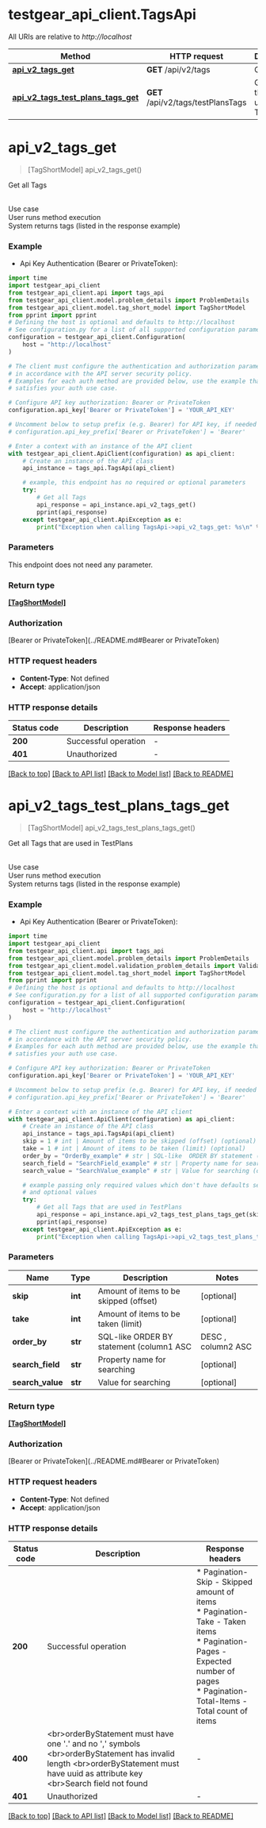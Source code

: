 # testgear_api_client.TagsApi

All URIs are relative to *http://localhost*

Method | HTTP request | Description
------------- | ------------- | -------------
[**api_v2_tags_get**](TagsApi.md#api_v2_tags_get) | **GET** /api/v2/tags | Get all Tags
[**api_v2_tags_test_plans_tags_get**](TagsApi.md#api_v2_tags_test_plans_tags_get) | **GET** /api/v2/tags/testPlansTags | Get all Tags that are used in TestPlans


# **api_v2_tags_get**
> [TagShortModel] api_v2_tags_get()

Get all Tags

<br>Use case  <br>User runs method execution  <br>System returns tags (listed in the response example)

### Example

* Api Key Authentication (Bearer or PrivateToken):

```python
import time
import testgear_api_client
from testgear_api_client.api import tags_api
from testgear_api_client.model.problem_details import ProblemDetails
from testgear_api_client.model.tag_short_model import TagShortModel
from pprint import pprint
# Defining the host is optional and defaults to http://localhost
# See configuration.py for a list of all supported configuration parameters.
configuration = testgear_api_client.Configuration(
    host = "http://localhost"
)

# The client must configure the authentication and authorization parameters
# in accordance with the API server security policy.
# Examples for each auth method are provided below, use the example that
# satisfies your auth use case.

# Configure API key authorization: Bearer or PrivateToken
configuration.api_key['Bearer or PrivateToken'] = 'YOUR_API_KEY'

# Uncomment below to setup prefix (e.g. Bearer) for API key, if needed
# configuration.api_key_prefix['Bearer or PrivateToken'] = 'Bearer'

# Enter a context with an instance of the API client
with testgear_api_client.ApiClient(configuration) as api_client:
    # Create an instance of the API class
    api_instance = tags_api.TagsApi(api_client)

    # example, this endpoint has no required or optional parameters
    try:
        # Get all Tags
        api_response = api_instance.api_v2_tags_get()
        pprint(api_response)
    except testgear_api_client.ApiException as e:
        print("Exception when calling TagsApi->api_v2_tags_get: %s\n" % e)
```


### Parameters
This endpoint does not need any parameter.

### Return type

[**[TagShortModel]**](TagShortModel.md)

### Authorization

[Bearer or PrivateToken](../README.md#Bearer or PrivateToken)

### HTTP request headers

 - **Content-Type**: Not defined
 - **Accept**: application/json


### HTTP response details

| Status code | Description | Response headers |
|-------------|-------------|------------------|
**200** | Successful operation |  -  |
**401** | Unauthorized |  -  |

[[Back to top]](#) [[Back to API list]](../README.md#documentation-for-api-endpoints) [[Back to Model list]](../README.md#documentation-for-models) [[Back to README]](../README.md)

# **api_v2_tags_test_plans_tags_get**
> [TagShortModel] api_v2_tags_test_plans_tags_get()

Get all Tags that are used in TestPlans

<br>Use case  <br>User runs method execution  <br>System returns tags (listed in the response example)

### Example

* Api Key Authentication (Bearer or PrivateToken):

```python
import time
import testgear_api_client
from testgear_api_client.api import tags_api
from testgear_api_client.model.problem_details import ProblemDetails
from testgear_api_client.model.validation_problem_details import ValidationProblemDetails
from testgear_api_client.model.tag_short_model import TagShortModel
from pprint import pprint
# Defining the host is optional and defaults to http://localhost
# See configuration.py for a list of all supported configuration parameters.
configuration = testgear_api_client.Configuration(
    host = "http://localhost"
)

# The client must configure the authentication and authorization parameters
# in accordance with the API server security policy.
# Examples for each auth method are provided below, use the example that
# satisfies your auth use case.

# Configure API key authorization: Bearer or PrivateToken
configuration.api_key['Bearer or PrivateToken'] = 'YOUR_API_KEY'

# Uncomment below to setup prefix (e.g. Bearer) for API key, if needed
# configuration.api_key_prefix['Bearer or PrivateToken'] = 'Bearer'

# Enter a context with an instance of the API client
with testgear_api_client.ApiClient(configuration) as api_client:
    # Create an instance of the API class
    api_instance = tags_api.TagsApi(api_client)
    skip = 1 # int | Amount of items to be skipped (offset) (optional)
    take = 1 # int | Amount of items to be taken (limit) (optional)
    order_by = "OrderBy_example" # str | SQL-like  ORDER BY statement (column1 ASC|DESC , column2 ASC|DESC) (optional)
    search_field = "SearchField_example" # str | Property name for searching (optional)
    search_value = "SearchValue_example" # str | Value for searching (optional)

    # example passing only required values which don't have defaults set
    # and optional values
    try:
        # Get all Tags that are used in TestPlans
        api_response = api_instance.api_v2_tags_test_plans_tags_get(skip=skip, take=take, order_by=order_by, search_field=search_field, search_value=search_value)
        pprint(api_response)
    except testgear_api_client.ApiException as e:
        print("Exception when calling TagsApi->api_v2_tags_test_plans_tags_get: %s\n" % e)
```


### Parameters

Name | Type | Description  | Notes
------------- | ------------- | ------------- | -------------
 **skip** | **int**| Amount of items to be skipped (offset) | [optional]
 **take** | **int**| Amount of items to be taken (limit) | [optional]
 **order_by** | **str**| SQL-like  ORDER BY statement (column1 ASC|DESC , column2 ASC|DESC) | [optional]
 **search_field** | **str**| Property name for searching | [optional]
 **search_value** | **str**| Value for searching | [optional]

### Return type

[**[TagShortModel]**](TagShortModel.md)

### Authorization

[Bearer or PrivateToken](../README.md#Bearer or PrivateToken)

### HTTP request headers

 - **Content-Type**: Not defined
 - **Accept**: application/json


### HTTP response details

| Status code | Description | Response headers |
|-------------|-------------|------------------|
**200** | Successful operation |  * Pagination-Skip - Skipped amount of items <br>  * Pagination-Take - Taken items <br>  * Pagination-Pages - Expected number of pages <br>  * Pagination-Total-Items - Total count of items <br>  |
**400** | &lt;br&gt;orderByStatement must have one &#39;.&#39; and no &#39;,&#39; symbols  &lt;br&gt;orderByStatement has invalid length  &lt;br&gt;orderByStatement must have uuid as attribute key  &lt;br&gt;Search field not found |  -  |
**401** | Unauthorized |  -  |

[[Back to top]](#) [[Back to API list]](../README.md#documentation-for-api-endpoints) [[Back to Model list]](../README.md#documentation-for-models) [[Back to README]](../README.md)

